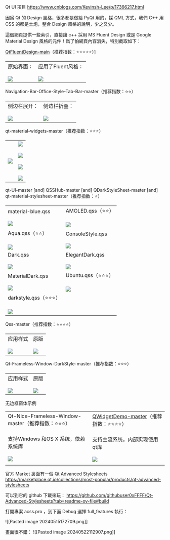 Qt UI 項目
https://www.cnblogs.com/Kevinsh-Lee/p/17366217.html

因爲 Qt 的 Design 風格，很多都是做給 PyQt 用的，採 QML 方式，我們 C++ 用 CSS 的都是土炮，整合 Design 風格的說明，少之又少。

這個網頁提供一些索引，直接讓 c++ 採用 MS Fluent Design 或是 Google Material Design 風格的元件！爲了怕網頁內容消失，特別截取如下：

[QtFluentDesign-main](https://github.com/githubuser0xFFFF/QtFluentDesign)（推荐指数：⭐⭐⭐⭐⭐）]


|                                                                                                            |                                                                                                                   |
| ---------------------------------------------------------------------------------------------------------- | ----------------------------------------------------------------------------------------------------------------- |
| 原始界面：<br><br>![](https://img2023.cnblogs.com/blog/1262411/202305/1262411-20230501095431078-1250293943.png) | 应用了Fluent风格：<br><br>![](https://img2023.cnblogs.com/blog/1262411/202305/1262411-20230501095638384-1724128194.png) |

Navigation-Bar-Office-Style-Tab-Bar-master（推荐指数：⭐⭐）

|                                                                                                             |                                                                                                             |
| ----------------------------------------------------------------------------------------------------------- | ----------------------------------------------------------------------------------------------------------- |
| 侧边栏展开：<br><br>![](https://img2023.cnblogs.com/blog/1262411/202305/1262411-20230501100427997-1750875026.png) | 侧边栏折叠：<br><br>![](https://img2023.cnblogs.com/blog/1262411/202305/1262411-20230501100505068-1254688718.png) |

qt-material-widgets-master（推荐指数：⭐⭐⭐）

|                                                                                              |                                                                                                                                                                                                                                                                                                                                                                                                              |
| -------------------------------------------------------------------------------------------- | ------------------------------------------------------------------------------------------------------------------------------------------------------------------------------------------------------------------------------------------------------------------------------------------------------------------------------------------------------------------------------------------------------------ |
| ![](https://img2023.cnblogs.com/blog/1262411/202305/1262411-20230501101241311-815325695.png) | ![](https://img2023.cnblogs.com/blog/1262411/202305/1262411-20230501101358984-1627174070.png)<br><br>![](https://img2023.cnblogs.com/blog/1262411/202305/1262411-20230501101437478-1531909987.png)<br><br>![](https://img2023.cnblogs.com/blog/1262411/202305/1262411-20230501101534890-1435411691.png)<br><br>![](https://img2023.cnblogs.com/blog/1262411/202305/1262411-20230501101549321-1716147488.png) |

qt-UI-master [and] QSSHub-master [and] QDarkStyleSheet-master [and] qt-material-stylesheet-master（推荐指数：⭐）

|                                                                                                                         |                                                                                                                      |
| ----------------------------------------------------------------------------------------------------------------------- | -------------------------------------------------------------------------------------------------------------------- |
| material-blue.qss<br><br>![](https://img2023.cnblogs.com/blog/1262411/202305/1262411-20230501102900384-954774991.png)   | AMOLED.qss（⭐⭐）<br><br>![](https://img2023.cnblogs.com/blog/1262411/202305/1262411-20230501102952160-416834965.png)   |
| Aqua.qss（⭐⭐）<br><br>![](https://img2023.cnblogs.com/blog/1262411/202305/1262411-20230501103253332-940084258.png)        | ConsoleStyle.qss<br><br>![](https://img2023.cnblogs.com/blog/1262411/202305/1262411-20230501104150876-302417543.png) |
| Dark.qss<br><br>![](https://img2023.cnblogs.com/blog/1262411/202305/1262411-20230501104317643-889420651.png)            | ElegantDark.qss<br><br>![](https://img2023.cnblogs.com/blog/1262411/202305/1262411-20230501104419885-613298118.png)  |
| MaterialDark.qss<br><br>![](https://img2023.cnblogs.com/blog/1262411/202305/1262411-20230501104524760-1830608874.png)   | Ubuntu.qss（⭐⭐⭐）<br><br>![](https://img2023.cnblogs.com/blog/1262411/202305/1262411-20230501104700293-101869229.png)  |
| darkstyle.qss（⭐⭐⭐）<br><br>![](https://img2023.cnblogs.com/blog/1262411/202305/1262411-20230501110104434-1079621463.png) |                                                                                                                      |

Qss-master（推荐指数：⭐⭐⭐⭐）

|                                                                                                         |                                                                                                        |
| ------------------------------------------------------------------------------------------------------- | ------------------------------------------------------------------------------------------------------ |
| 应用样式<br><br>![](https://img2023.cnblogs.com/blog/1262411/202305/1262411-20230501113537331-89754707.png) | 原版<br><br>![](https://img2023.cnblogs.com/blog/1262411/202305/1262411-20230501113700842-610840120.png) |

Qt-Frameless-Window-DarkStyle-master（推荐指数：⭐⭐⭐）

|                                                                                                           |                                                                                                         |
| --------------------------------------------------------------------------------------------------------- | ------------------------------------------------------------------------------------------------------- |
| 应用样式<br><br>![](https://img2023.cnblogs.com/blog/1262411/202305/1262411-20230501114201518-1334675184.png) | 原版<br><br>![](https://img2023.cnblogs.com/blog/1262411/202305/1262411-20230501114327828-1745421218.png) |

无边框窗体示例

|                                                                                                                                                                               |                                                                                                                                                                                                                                            |
| ----------------------------------------------------------------------------------------------------------------------------------------------------------------------------- | ------------------------------------------------------------------------------------------------------------------------------------------------------------------------------------------------------------------------------------------ |
| Qt-Nice-Frameless-Window-master（推荐指数：⭐⭐⭐）<br><br>支持Windows 和OS X 系统，依赖系统库<br><br>![](https://img2023.cnblogs.com/blog/1262411/202305/1262411-20230501120641986-493467406.png) | [QWidgetDemo-master](https://github.com/feiyangqingyun/QWidgetDemo/tree/master?tab=readme-ov-file)（推荐指数：⭐⭐⭐⭐）<br><br>支持主流系统，内部实现使用qt库<br><br>![](https://img2023.cnblogs.com/blog/1262411/202305/1262411-20230501121832993-1136886245.png) |
|                                                                                                                                                                               |                                                                                                                                                                                                                                            |

官方 Market 裏面有一個 Qt Advanced Stylesheets
https://marketplace.qt.io/collections/most-popular/products/qt-advanced-stylesheets

可以到它的 github 下載來玩：
https://github.com/githubuser0xFFFF/Qt-Advanced-Stylesheets?tab=readme-ov-file#build

打開專案 acss.pro ，到下面 Debug 選擇 full_features 執行：

![[Pasted image 20240515172709.png]]

畫面很不錯：
![[Pasted image 20240522112907.png]]

